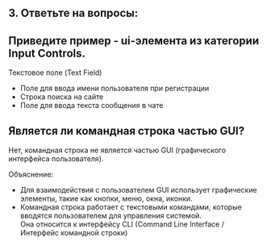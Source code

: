 ## 3. Ответьте на вопросы:
## Приведите пример - ui-элемента из категории Input Controls.

Текстовое поле (Text Field)
- Поле для ввода имени пользователя при регистрации 
- Строка поиска на сайте 
- Поле для ввода текста сообщения в чате

## Является ли командная строка частью GUI?

Нет, командная строка не является частью GUI (графического интерфейса пользователя). 

Объяснение:
- Для взаимодействия с пользователем GUI использует графические элементы, такие как кнопки, меню, окна, иконки.
- Командная строка работает с текстовыми командами, которые вводятся пользователем для управления системой. <br>
Она относится к интерфейсу CLI (Command Line Interface / Интерфейс командной строки)